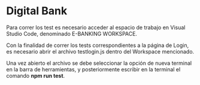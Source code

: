 # Digital Bank 

Para correr los test es necesario acceder al espacio de trabajo en Visual Studio Code, denominado E-BANKING WORKSPACE. 

Con la finalidad de correr los tests correspondientes a la página de Login, es necesario abrir el archivo testlogin.js dentro del Workspace mencionado.

Una vez abierto el archivo se debe seleccionar la opción de nueva terminal en la barra de herramientas, y posteriormente escribir en la terminal el comando **npm run test**.
